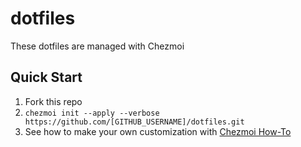 # dotfiles

These dotfiles are managed with Chezmoi

## Quick Start

1. Fork this repo
2. `chezmoi init --apply --verbose https://github.com/[GITHUB_USERNAME]/dotfiles.git`
3. See how to make your own customization with [Chezmoi How-To](https://www.chezmoi.io/docs/how-to/)
